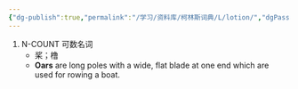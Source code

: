 ```yaml
---
{"dg-publish":true,"permalink":"/学习/资料库/柯林斯词典/L/lotion/","dgPassFrontmatter":true}
---
```


1. N-COUNT 可数名词
	- 桨；橹
	- **Oars** are long poles with a wide, flat blade at one end which are used for rowing a boat.